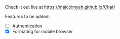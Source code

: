 Check it out live at <a href="https://malcolmyeh.github.io/Chat/">https://malcolmyeh.github.io/Chat/</a>

Features to be added:
- [ ] Authentication
- [x] Formating for mobile browser
